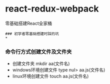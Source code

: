 # react-redux-webpack
零基础搭建React全家桶

```
### 初学者零基础搭建时踩的坑
* 

```

### 命令行方式创建文件及文件夹
* 创建文件夹 mkdir aa(文件名)
* windows环境创建文件 type nul> aa.js(文件名)
* linux环境创建文件  touch aa.js(文件名)
